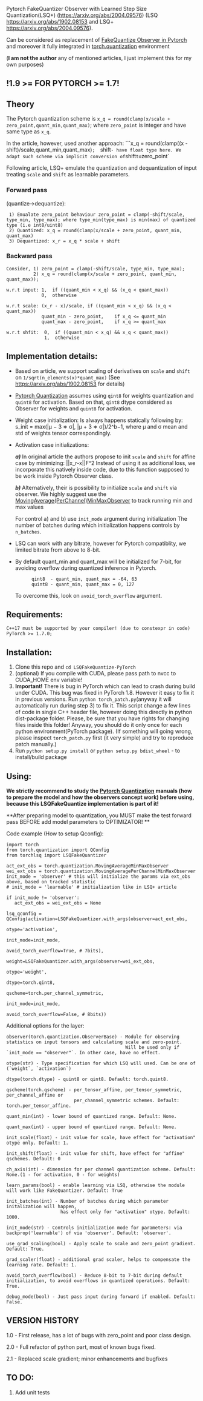Pytorch FakeQuantizer Observer with Learned Step Size Quantization(LSQ+) (https://arxiv.org/abs/2004.09576)
 (LSQ  https://arxiv.org/abs/1902.08153 and LSQ+ https://arxiv.org/abs/2004.09576).
 
 Can be considered as replacement of [FakeQuantize Observer in Pytorch](https://pytorch.org/docs/stable/torch.quantization.html#torch.quantization.FakeQuantize) and moreover it fully integrated in [torch.quantization](https://pytorch.org/docs/stable/quantization.html) environment

(**I am not the author** any of mentioned articles, I just implement this for my own purposes)
## !1.9 >= FOR PYTORCH >= 1.7! ##

## Theory
 
The Pytorch quantization scheme is `x_q = round(clamp(x/scale + zero_point,quant_min,quant_max)`; 
                                         where `zero_point` is integer and have same type as `x_q`.
            
In the article, however, used another approach: ```x_q = round(clamp((x - shift)/scale,quant_min,quant_max)`; 
`shift` - have float type here. We adapt such scheme via implicit conversion of `shift` to `zero_point`
            
Following article, LSQ+ emulate the quantization and dequantization of input treating `scale` and `shift` as learnable parameters.

### Forward pass
  (quantize->dequantize):
  
     1) Emualate zero_point behaviour zero_point = clamp(-shift/scale, type_min, type_max); where type_min(type_max) is min(max) of quantized type (i.e int8/uint8)
     2) Quantized: x_q = round(clamp(x/scale + zero_point, quant_min, quant_max)
     3) Dequantized: x_r = x_q * scale + shift

### Backward pass  

    Consider, 1) zero_point = clamp(-shift/scale, type_min, type_max);
              2) x_q = round(clamp(x/scale + zero_point, quant_min, quant_max));

    w.r.t input: 1,  if ((quant_min < x_q) && (x_q < quant_max))
                 0,  otherwise

    w.r.t scale: (x_r - x)/scale, if ((quant_min < x_q) && (x_q < quant_max)) 
                 quant_min - zero_point,    if x_q <= quant_min
                 quant_max - zero_point,    if x_q >= quant_max

    w.r.t shfit:  0,  if ((quant_min < x_q) && x_q < quant_max))
                  1,  otherwise

## Implementation details:

* Based on article, we support scaling of derivatives on `scale` and `shift` on `1/sqrt(n_elements(x)*quant_max)`
  (See https://arxiv.org/abs/1902.08153 for details)


* [Pytorch Quantization](https://pytorch.org/docs/stable/quantization.html) assumes using `qint8` for weights quantization and `quint8` for activation.
   Based on that, `qint8` dtype considered as Observer for weights and `quint8` for activation.

  
  
* Weight case initialization:
        Is always happens statically following by:
            s_init = max(|µ − 3 ∗ σ|, |µ + 3 ∗ σ|)/2^b−1, 
                     where µ and σ  mean and std of weights tensor correspondingly.
                     
                     
* Activation case initializations:

  ***a)*** In original article the authors propose to init `scale` and `shift` for affine case by minimizing: ||x_r-x||F^2
           Instead of using it as additional loss, we incorporate this natively inside code,
           due to this function supposed to be work inside Pytorch Observer class.
                
  ***b)*** Alternatively, their is possibility to initialize `scale` and `shift` via  observer.
           We highly suggest use the [MovingAverage(PerChannel)MinMaxObserver](https://pytorch.org/docs/stable/torch.quantization.html#torch.quantization.MovingAverageMinMaxObserver) to track running min and max values
                
  For control a) and b) use `init_mode` argument during initialization 
  The number of batches during which initialization happens controls by `n_batches`.

* LSQ can work with any bitrate, however for Pytorch compatiblity, we limited bitrate from above to 8-bit.

  
* By default quant_min and quant_max will be initialized for 7-bit,
   for avoiding overflow during quantized inference in Pytorch.

            qint8  - quant_min, quant_max = -64, 63
            quint8 - quant_min, quant_max = 0, 127
  To overcome this, look on `avoid_torch_overflow` argument.


## Requirements:
    C++17 must be supported by your compiler! (due to constexpr in code)
    PyTorch >= 1.7.0; 

## Installation:
1. Clone this repo and ```cd LSQFakeQuantize-PyTorch```
2. (optional) If you compile with CUDA, please pass path to nvcc to CUDA_HOME env variable!
3. **Important!** There is bug in PyTorch which can lead to crash during build under CUDA.
   This bug was fixed in PyTorch 1.8. However it easy to fix it in previous versions.
   Run ```python torch_patch.py```(anyway it will automatically run during step 3) to fix it.
   This script change a few lines of code in single C++ header file, however doing this directly in python dist-package folder.
   Please, be sure that you have rights for changing files inside this folder!
   Anyway, you should do it only once for each python environment(PyTorch package).
   (If something will going wrong, please inspect ```torch_patch.py``` first (it very simple) and try to reproduce patch manually.)
4. Run ```python setup.py install``` or ```python setup.py bdist_wheel``` - to install/build package

    
## Using:
**We strictly recommend to study the [Pytorch Quantization](https://pytorch.org/docs/stable/quantization.html) manuals (how to prepare the model and how the observers concept work) before using, because this LSQFakeQuantize implementation is part of it!**

**After preparing model to quantization, you MUST make the test forward pass BEFORE add model parameters to OPTIMIZATOR! **

Code example (How to setup Qconfig):
    
    import torch
    from torch.quantization import QConfig
    from torchlsq import LSQFakeQuantizer
    
    act_ext_obs = torch.quantization.MovingAverageMinMaxObserver
    wei_ext_obs = torch.quantization.MovingAveragePerChannelMinMaxObserver
    init_mode = 'observer' # this will initialize the params via ext_obs above, based on tracked statistic 
    # init_mode = 'learnable' # initialization like in LSQ+ article
    
    if init_mode != 'observer':
       act_ext_obs = wei_ext_obs = None

    lsq_qconfig = QConfig(activation=LSQFakeQuantizer.with_args(observer=act_ext_obs, 
                                                                otype='activation', 
                                                                init_mode=init_mode,
                                                                avoid_torch_overflow=True, # 7bits), 
                          weight=LSQFakeQuantizer.with_args(observer=wei_ext_obs,
                                                            otype='weight',
                                                            dtype=torch.qint8,
                                                            qscheme=torch.per_channel_symmetric,
                                                            init_mode=init_mode,
                                                            avoid_torch_overflow=False, # 8bits))
     


Additional options for the layer:

    observer(torch.quantization.ObserverBase) - Module for observing statistics on input tensors and calculating scale and zero-point.
                                                Will be used only if `init_mode == "observer"`. In other case, have no effect.

    otype(str) - Type specification for which LSQ will used. Can be one of (`weight`, `activation`)

    dtype(torch.dtype) - quint8 or qint8. Default: torch.quint8.

    qscheme(torch.qscheme) - per_tensor_affine, per_tensor_symmetric, per_channel_affine or 
                             per_channel_symmetric schemes. Default: torch.per_tensor_affine.
                             
    quant_min(int) - lower bound of quantized range. Default: None.

    quant_max(int) - upper bound of quantized range. Default: None.

    init_scale(float) - init value for scale, have effect for "activation" otype only. Default: 1.

    init_shift(float) - init value for shift, have effect for "affine" qschemes. Default: 0

    ch_axis(int) - dimension for per channel quantization scheme. Default: None.(1 - for activation, 0 - for weights)

    learn_params(bool) - enable learning via LSQ, otherwise the module will work like FakeQuantizer. Default: True

    init_batches(int) - Number of batches during which parameter initalization will happen,
                        has effect only for "activation" otype. Default: 1000.

    init_mode(str) - Controls initialization mode for parameters: via backprop('learnable') of via 'observer'. Default: 'observer'.

    use_grad_scaling(bool) - Apply scale to scale and zero_point gradient. Default: True.

    grad_scaler(float) - additional grad scaler, helps to compensate the learning rate. Default: 1.

    avoid_torch_overflow(bool) - Reduce 8-bit to 7-bit during default initialization, to avoid overflows in quantized operations. Default: True.

    debug_mode(bool) - Just pass input during forward if enabled. Default: False.
                                                                                  
                                                                                
## VERSION HISTORY
 1.0 - First release, has a lot of bugs with zero_point and poor class design.
 
 2.0 - Full refactor of python part, most of known bugs fixed.
 
 2.1 - Replaced scale gradient; minor enhancements and bugfixes

## TO DO:
  1. Add unit tests

